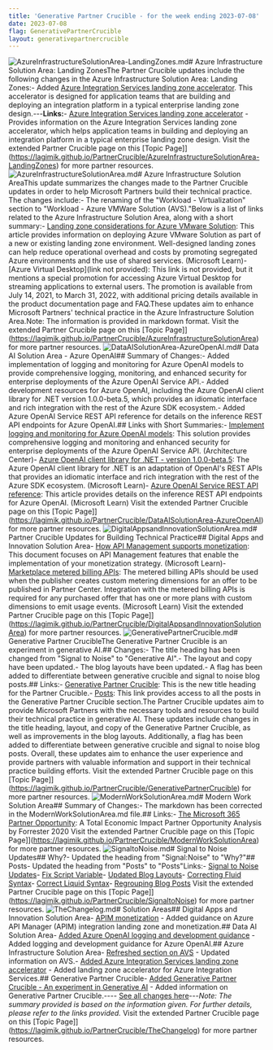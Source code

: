 ```yaml
---
title: 'Generative Partner Crucible - for the week ending 2023-07-08'
date: 2023-07-08
flag: GenerativePartnerCrucible
layout: generativepartnercrucible
---
```

![ AzureInfrastructureSolutionArea-LandingZones.md ]( /PartnerCrucible/assets/images/2023-07-08-AzureInfrastructureSolutionArea-LandingZones.md-image.png )# Azure Infrastructure Solution Area: Landing ZonesThe Partner Crucible updates include the following changes in the Azure Infrastructure Solution Area: Landing Zones:- Added [Azure Integration Services landing zone accelerator](https://learn.microsoft.com/en-us/azure/cloud-adoption-framework/scenarios/app-platform/integration-services/landing-zone-accelerator). This accelerator is designed for application teams that are building and deploying an integration platform in a typical enterprise landing zone design.---**Links:**- [Azure Integration Services landing zone accelerator](https://learn.microsoft.com/en-us/azure/cloud-adoption-framework/scenarios/app-platform/integration-services/landing-zone-accelerator) - Provides information on the Azure Integration Services landing zone accelerator, which helps application teams in building and deploying an integration platform in a typical enterprise landing zone design.
Visit the extended Partner Crucible page on this [Topic Page]](https://lagimik.github.io/PartnerCrucible/AzureInfrastructureSolutionArea-LandingZones) for more partner resources.
![ AzureInfrastructureSolutionArea.md ]( /PartnerCrucible/assets/images/2023-07-08-AzureInfrastructureSolutionArea.md-image.png )# Azure Infrastructure Solution AreaThis update summarizes the changes made to the Partner Crucible updates in order to help Microsoft Partners build their technical practice. The changes include:- The renaming of the "Workload - Virtualization" section to "Workload - Azure VMWare Solution (AVS)."Below is a list of links related to the Azure Infrastructure Solution Area, along with a short summary:- [Landing zone considerations for Azure VMware Solution](https://docs.microsoft.com/en-us/azure/architecture/solution-ideas/articles/azure-vmware-solution-foundation-landing-zone): This article provides information on deploying Azure VMware Solution as part of a new or existing landing zone environment. Well-designed landing zones can help reduce operational overhead and costs by promoting segregated Azure environments and the use of shared services. (Microsoft Learn)- [Azure Virtual Desktop](link not provided): This link is not provided, but it mentions a special promotion for accessing Azure Virtual Desktop for streaming applications to external users. The promotion is available from July 14, 2021, to March 31, 2022, with additional pricing details available in the product documentation page and FAQ.These updates aim to enhance Microsoft Partners' technical practice in the Azure Infrastructure Solution Area.Note: The information is provided in markdown format.
Visit the extended Partner Crucible page on this [Topic Page]](https://lagimik.github.io/PartnerCrucible/AzureInfrastructureSolutionArea) for more partner resources.
![ DataAISolutionArea-AzureOpenAI.md ]( /PartnerCrucible/assets/images/2023-07-08-DataAISolutionArea-AzureOpenAI.md-image.png )# Data AI Solution Area - Azure OpenAI## Summary of Changes:- Added implementation of logging and monitoring for Azure OpenAI models to provide comprehensive logging, monitoring, and enhanced security for enterprise deployments of the Azure OpenAI Service API.- Added development resources for Azure OpenAI, including the Azure OpenAI client library for .NET version 1.0.0-beta.5, which provides an idiomatic interface and rich integration with the rest of the Azure SDK ecosystem.- Added Azure OpenAI Service REST API reference for details on the inference REST API endpoints for Azure OpenAI.## Links with Short Summaries:- [Implement logging and monitoring for Azure OpenAI models](https://learn.microsoft.com/en-us/azure/architecture/example-scenario/ai/log-monitor-azure-openai): This solution provides comprehensive logging and monitoring and enhanced security for enterprise deployments of the Azure OpenAI Service API. (Architecture Center)- [Azure OpenAI client library for .NET - version 1.0.0-beta.5](https://learn.microsoft.com/en-us/dotnet/api/overview/azure/ai.openai-readme?view=azure-dotnet-preview): The Azure OpenAI client library for .NET is an adaptation of OpenAI's REST APIs that provides an idiomatic interface and rich integration with the rest of the Azure SDK ecosystem. (Microsoft Learn)- [Azure OpenAI Service REST API reference](https://learn.microsoft.com/en-us/azure/cognitive-services/openai/reference): This article provides details on the inference REST API endpoints for Azure OpenAI. (Microsoft Learn)
Visit the extended Partner Crucible page on this [Topic Page]](https://lagimik.github.io/PartnerCrucible/DataAISolutionArea-AzureOpenAI) for more partner resources.
![ DigitalAppsandInnovationSolutionArea.md ]( /PartnerCrucible/assets/images/2023-07-08-DigitalAppsandInnovationSolutionArea.md-image.png )# Partner Crucible Updates for Building Technical Practice## Digital Apps and Innovation Solution Area- [How API Management supports monetization](https://learn.microsoft.com/en-us/azure/api-management/monetization-support): This document focuses on API Management features that enable the implementation of your monetization strategy. (Microsoft Learn)- [Marketplace metered billing APIs](https://learn.microsoft.com/en-us/partner-center/marketplace/marketplace-metering-service-apis): The metered billing APIs should be used when the publisher creates custom metering dimensions for an offer to be published in Partner Center. Integration with the metered billing APIs is required for any purchased offer that has one or more plans with custom dimensions to emit usage events. (Microsoft Learn)
Visit the extended Partner Crucible page on this [Topic Page]](https://lagimik.github.io/PartnerCrucible/DigitalAppsandInnovationSolutionArea) for more partner resources.
![ GenerativePartnerCrucible.md ]( /PartnerCrucible/assets/images/2023-07-08-GenerativePartnerCrucible.md-image.png )# Generative Partner CrucibleThe Generative Partner Crucible is an experiment in generative AI.## Changes:- The title heading has been changed from "Signal to Noise" to "Generative AI".- The layout and copy have been updated.- The blog layouts have been updated.- A flag has been added to differentiate between generative crucible and signal to noise blog posts.## Links:- [Generative Partner Crucible](/PartnerCrucible/Library/generativeAI-title.png): This is the new title heading for the Partner Crucible.- [Posts](/PartnerCrucible/Library/): This link provides access to all the posts in the Generative Partner Crucible section.The Partner Crucible updates aim to provide Microsoft Partners with the necessary tools and resources to build their technical practice in generative AI. These updates include changes in the title heading, layout, and copy of the Generative Partner Crucible, as well as improvements in the blog layouts. Additionally, a flag has been added to differentiate between generative crucible and signal to noise blog posts. Overall, these updates aim to enhance the user experience and provide partners with valuable information and support in their technical practice building efforts.
Visit the extended Partner Crucible page on this [Topic Page]](https://lagimik.github.io/PartnerCrucible/GenerativePartnerCrucible) for more partner resources.
![ ModernWorkSolutionArea.md ]( /PartnerCrucible/assets/images/2023-07-08-ModernWorkSolutionArea.md-image.png )# Modern Work Solution Area## Summary of Changes:- The markdown has been corrected in the ModernWorkSolutionArea.md file.## Links:- [The Microsoft 365 Partner Opportunity](https://cloudpartners.transform.microsoft.com/download?assetname=assets/MSFT%2520partner%2520opportunity%2520M365%2520-%2520FINAL%2520rev%25202.pdf&download=1): A Total Economic Impact Partner Opportunity Analysis by Forrester 2020
Visit the extended Partner Crucible page on this [Topic Page]](https://lagimik.github.io/PartnerCrucible/ModernWorkSolutionArea) for more partner resources.
![ SignaltoNoise.md ]( /PartnerCrucible/assets/images/2023-07-08-SignaltoNoise.md-image.png )# Signal to Noise Updates## Why?- Updated the heading from "Signal:Noise" to "Why?"## Posts- Updated the heading from "Posts" to "Posts"Links:- [Signal to Noise Updates](https://github.com/MicrosoftDocs/Partner-Crucible-Updates/commit/3850b126ac779212c9f44bb0dd9640930ac0a71f)- [Fix Script Variable](https://github.com/MicrosoftDocs/Partner-Crucible-Updates/commit/97ff41b0bbde396990ce9cd1cd625d9282beb243)- [Updated Blog Layouts](https://github.com/MicrosoftDocs/Partner-Crucible-Updates/commit/7c5e3b12f9d2d2058ffa9ccd60cdde75c289a1e2)- [Correcting Fluid Syntax](https://github.com/MicrosoftDocs/Partner-Crucible-Updates/commit/04f787c401d60db6c3ebde96b571cd30795a31f3)- [Correct Liquid Syntax](https://github.com/MicrosoftDocs/Partner-Crucible-Updates/commit/7e965ff39fb3f0acb8ad69b05c2ede6c79e15fc7)- [Regrouping Blog Posts](https://github.com/MicrosoftDocs/Partner-Crucible-Updates/commit/0022ccf27d6901a2c5a91a7a291d22e95d3a538b)
Visit the extended Partner Crucible page on this [Topic Page]](https://lagimik.github.io/PartnerCrucible/SignaltoNoise) for more partner resources.
![ TheChangelog.md ]( /PartnerCrucible/assets/images/2023-07-08-TheChangelog.md-image.png )# Solution Areas## Digital Apps and Innovation Solution Area- [APIM monetization](./DigitalAppsandInnovationSolutionArea) - Added guidance on Azure API Manager (APIM) integration landing zone and monetization.## Data AI Solution Area- [Added Azure OpenAI logging and development guidance](./DataAISolutionArea-AzureOpenAI) - Added logging and development guidance for Azure OpenAI.## Azure Infrastructure Solution Area- [Refreshed section on AVS](./AzureInfrastructureSolutionArea) - Updated information on AVS.- [Added Azure Integration Services landing zone accelerator](./AzureInfrastructureSolutionArea-LandingZones) - Added landing zone accelerator for Azure Integration Services.## Generative Partner Crucible- [Added Generative Partner Crucible - An experiment in Generative AI](./GenerativePartnerCrucible) - Added information on Generative Partner Crucible.---- [See all changes here](./TheChangelog.md)---*Note: The summary provided is based on the information given. For further details, please refer to the links provided.*
Visit the extended Partner Crucible page on this [Topic Page]](https://lagimik.github.io/PartnerCrucible/TheChangelog) for more partner resources.
